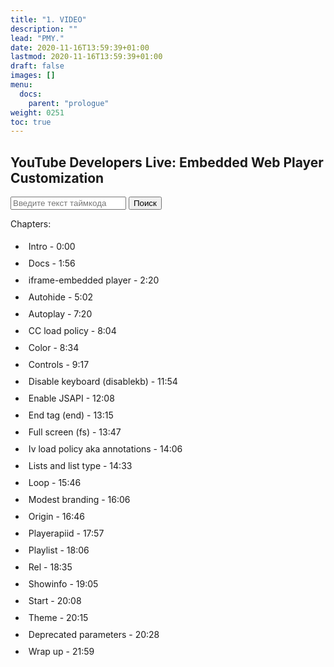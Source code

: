 ```yaml
---
title: "1. VIDEO"
description: ""
lead: "PMY."
date: 2020-11-16T13:59:39+01:00
lastmod: 2020-11-16T13:59:39+01:00
draft: false
images: []
menu:
  docs:
    parent: "prologue"
weight: 0251
toc: true
---
```

## YouTube Developers Live: Embedded Web Player Customization

<div id="ytplayer"></div>

<!-- HTML разметка для поля ввода и кнопки поиска -->
<input type="text" id="searchInput" placeholder="Введите текст таймкода">
<button onclick="handleSearch()">Поиск</button>

<!-- JavaScript для обработки ввода пользователя и вызова функции поиска -->
<script>
  // Load the IFrame Player API code asynchronously.
  var tag = document.createElement('script');
  tag.src = "https://www.youtube.com/player_api";
  var firstScriptTag = document.getElementsByTagName('script')[0];
  firstScriptTag.parentNode.insertBefore(tag, firstScriptTag);

  // Replace the 'ytplayer' element with a YouTube player after the API code downloads.
  var player;
  function onYouTubeIframeAPIReady() {
    player = new YT.Player('ytplayer', {
      height: '360',
      width: '640',
      videoId: 'M7lc1UVf-VE'
    });
  }

  // Обработка ввода пользователя и вызов функции поиска
  function handleSearch() {
    var query = document.getElementById('searchInput').value;
    searchByText(query);
  }

  // Список таймкодов
  var timecodes = [
    {time: '0:00', description: 'Intro'},
    {time: '1:56', description: 'Docs'},
    {time: '2:20', description: 'iframe-embedded player'},
    {time: '5:02', description: 'Autohide'},
    {time: '7:20', description: 'Autoplay'},
    {time: '8:04', description: 'CC load policy'},
    {time: '8:34', description: 'Color'},
    {time: '9:17', description: 'Controls'},
    {time: '11:54', description: 'Disable keyboard (disablekb)'},
    {time: '12:08', description: 'Enable JSAPI'},
    {time: '13:15', description: 'End tag (end)'},
    {time: '13:47', description: 'Full screen (fs)'},
    {time: '14:06', description: 'Iv load policy aka annotations'},
    {time: '14:33', description: 'Lists and list type'},
    {time: '15:46', description: 'Loop'},
    {time: '16:06', description: 'Modest branding'},
    {time: '16:46', description: 'Origin'},
    {time: '17:57', description: 'Playerapiid'},
    {time: '18:06', description: 'Playlist'},
    {time: '18:35', description: 'Rel'},
    {time: '19:05', description: 'Showinfo'},
    {time: '20:08', description: 'Start'},
    {time: '20:15', description: 'Theme'},
    {time: '20:28', description: 'Deprecated parameters'},
    {time: '21:59', description: 'Wrap up'}
  ];

  // Функция поиска по тексту таймкода
  function searchByText(query) {
    for (var i = 0; i < timecodes.length; i++) {
      if (timecodes[i].description.toLowerCase().includes(query.toLowerCase())) {
        var timeArray = timecodes[i].time.split(':');
        var minutes = parseInt(timeArray[0]);
        var seconds = parseInt(timeArray[1]);
        var totalTime = (minutes * 60) + seconds;
        player.seekTo(totalTime, true);
        break;
      }
    }
  }

  // Функция для перехода к указанному времени таймкода
  function goToTime(time) {
    var timeArray = time.split(':');
    var minutes = parseInt(timeArray[0]);
    var seconds = parseInt(timeArray[1]);
    var totalTime = (minutes * 60) + seconds;
    player.seekTo(totalTime, true);
  }
</script>

<!-- Стили для списка таймкодов -->
<style>
/* Стили для элементов списка */
#timecodeList ul li {
  padding: 5px;
  cursor: pointer;
}

/* Стили для подсветки при наведении курсора */
#timecodeList ul li:hover {
  background-color: lightgray;
}
</style>

Chapters:
<!-- HTML разметка для списка таймкодов -->
<div id="timecodeList">
  <ul>
    <li onclick="goToTime('0:00')">Intro - 0:00</li>
    <li onclick="goToTime('1:56')">Docs - 1:56</li>
    <li onclick="goToTime('2:20')">iframe-embedded player - 2:20</li>
    <li onclick="goToTime('5:02')">Autohide - 5:02</li>
    <li onclick="goToTime('7:20')">Autoplay - 7:20</li>
    <li onclick="goToTime('8:04')">CC load policy - 8:04</li>
    <li onclick="goToTime('8:34')">Color - 8:34</li>
    <li onclick="goToTime('9:17')">Controls - 9:17</li>
    <li onclick="goToTime('11:54')">Disable keyboard (disablekb) - 11:54</li>
    <li onclick="goToTime('12:08')">Enable JSAPI - 12:08</li>
    <li onclick="goToTime('13:15')">End tag (end) - 13:15</li>
    <li onclick="goToTime('13:47')">Full screen (fs) - 13:47</li>
    <li onclick="goToTime('14:06')">Iv load policy aka annotations - 14:06</li>
    <li onclick="goToTime('14:33')">Lists and list type - 14:33</li>
    <li onclick="goToTime('15:46')">Loop - 15:46</li>
    <li onclick="goToTime('16:06')">Modest branding - 16:06</li>
    <li onclick="goToTime('16:46')">Origin - 16:46</li>
    <li onclick="goToTime('17:57')">Playerapiid - 17:57</li>
    <li onclick="goToTime('18:06')">Playlist - 18:06</li>
    <li onclick="goToTime('18:35')">Rel - 18:35</li>
    <li onclick="goToTime('19:05')">Showinfo - 19:05</li>
    <li onclick="goToTime('20:08')">Start - 20:08</li>
    <li onclick="goToTime('20:15')">Theme - 20:15</li>
    <li onclick="goToTime('20:28')">Deprecated parameters - 20:28</li>
    <li onclick="goToTime('21:59')">Wrap up - 21:59</li>
  </ul>
</div>


